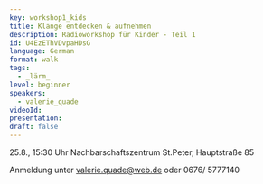 ```yaml
---
key: workshop1_kids
title: Klänge entdecken & aufnehmen
description: Radioworkshop für Kinder - Teil 1
id: U4EzEThVDvpaHDsG
language: German
format: walk
tags:
  - _lärm_
level: beginner
speakers:
  - valerie_quade
videoId: 
presentation: 
draft: false
---
```


25.8., 15:30 Uhr 
Nachbarschaftszentrum St.Peter, Hauptstraße 85

Anmeldung unter valerie.quade@web.de oder 0676/ 5777140

